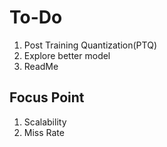 # To-Do
1. Post Training Quantization(PTQ)
2. Explore better model
3. ReadMe

## Focus Point
1. Scalability
2. Miss Rate

